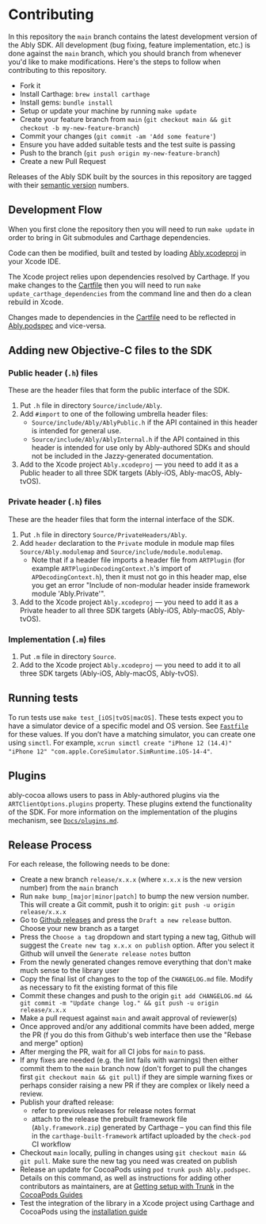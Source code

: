 # Contributing

In this repository the `main` branch contains the latest development version of the Ably SDK. All development (bug fixing, feature implementation, etc.) is done against the `main` branch, which you should branch from whenever you'd like to make modifications. Here's the steps to follow when contributing to this repository.

 - Fork it
 - Install Carthage: `brew install carthage`
 - Install gems: `bundle install`
 - Setup or update your machine by running `make update`
 - Create your feature branch from `main` (`git checkout main && git checkout -b my-new-feature-branch`)
 - Commit your changes (`git commit -am 'Add some feature'`)
 - Ensure you have added suitable tests and the test suite is passing
 - Push to the branch (`git push origin my-new-feature-branch`)
 - Create a new Pull Request

Releases of the Ably SDK built by the sources in this repository are tagged with their [semantic version](http://semver.org/) numbers.

## Development Flow

When you first clone the repository then you will need to run `make update` in order to
bring in Git submodules and Carthage dependencies.

Code can then be modified, built and tested by loading [Ably.xcodeproj](Ably.xcodeproj) in your Xcode IDE.

The Xcode project relies upon dependencies resolved by Carthage.
If you make changes to the [Cartfile](Cartfile) then you will need to run `make update_carthage_dependencies`
from the command line and then do a clean rebuild in Xcode.

Changes made to dependencies in the [Cartfile](Cartfile) need to be reflected in
[Ably.podspec](Ably.podspec) and vice-versa.

## Adding new Objective-C files to the SDK

### Public header (`.h`) files

These are the header files that form the public interface of the SDK.

1. Put `.h` file in directory `Source/include/Ably`.
1. Add `#import` to one of the following umbrella header files:
   - `Source/include/Ably/AblyPublic.h` if the API contained in this header is intended for general use.
   - `Source/include/Ably/AblyInternal.h` if the API contained in this header is intended for use only by Ably-authored SDKs and should not be included in the Jazzy-generated documentation.
1. Add to the Xcode project `Ably.xcodeproj` — you need to add it as a Public header to all three SDK targets (Ably-iOS, Ably-macOS, Ably-tvOS).

### Private header (`.h`) files

These are the header files that form the internal interface of the SDK.

1. Put `.h` file in directory `Source/PrivateHeaders/Ably`.
1. Add `header` declaration to the `Private` module in module map files `Source/Ably.modulemap` and `Source/include/module.modulemap`.
   - Note that if a header file imports a header file from `ARTPlugin` (for example `ARTPluginDecodingContext.h`'s import of `APDecodingContext.h`), then it must not go in this header map, else you get an error "Include of non-modular header inside framework module 'Ably.Private'".
1. Add to the Xcode project `Ably.xcodeproj` — you need to add it as a Private header to all three SDK targets (Ably-iOS, Ably-macOS, Ably-tvOS).

### Implementation (`.m`) files

1. Put `.m` file in directory `Source`.
1. Add to the Xcode project `Ably.xcodeproj` — you need to add it to all three SDK targets (Ably-iOS, Ably-macOS, Ably-tvOS).

## Running tests

To run tests use `make test_[iOS|tvOS|macOS]`. These tests expect you to have a simulator device of a specific model and OS version. See [`Fastfile`](./fastlane/Fastfile) for these values. If you don’t have a matching simulator, you can create one using `simctl`. For example, `xcrun simctl create "iPhone 12 (14.4)" "iPhone 12" "com.apple.CoreSimulator.SimRuntime.iOS-14-4"`.

## Plugins

ably-cocoa allows users to pass in Ably-authored plugins via the `ARTClientOptions.plugins` property. These plugins extend the functionality of the SDK. For more information on the implementation of the plugins mechanism, see [`Docs/plugins.md`](Docs/plugins.md).

## Release Process

For each release, the following needs to be done:

* Create a new branch `release/x.x.x` (where `x.x.x` is the new version number) from the `main` branch
* Run `make bump_[major|minor|patch]` to bump the new version number. This will create a Git commit, push it to origin: `git push -u origin release/x.x.x`
* Go to [Github releases](https://github.com/ably/ably-cocoa/releases) and press the `Draft a new release` button. Choose your new branch as a target
* Press the `Choose a tag` dropdown and start typing a new tag, Github will suggest the `Create new tag x.x.x on publish` option. After you select it Github will unveil the `Generate release notes` button
* From the newly generated changes remove everything that don't make much sense to the library user
* Copy the final list of changes to the top of the `CHANGELOG.md` file. Modify as necessary to fit the existing format of this file
* Commit these changes and push to the origin `git add CHANGELOG.md && git commit -m "Update change log." && git push -u origin release/x.x.x`
* Make a pull request against `main` and await approval of reviewer(s)
* Once approved and/or any additional commits have been added, merge the PR (f you do this from Github's web interface then use the "Rebase and merge" option)
* After merging the PR, wait for all CI jobs for `main` to pass.
* If any fixes are needed (e.g. the lint fails with warnings) then either commit them to the `main` branch now (don't forget to pull the changes first `git checkout main && git pull`) if they are simple warning fixes or perhaps consider raising a new PR if they are complex or likely need a review.
* Publish your drafted release:
    * refer to previous releases for release notes format
    * attach to the release the prebuilt framework file (`Ably.framework.zip`) generated by Carthage – you can find this file in the `carthage-built-framework` artifact uploaded by the `check-pod` CI workflow
* Checkout `main` locally, pulling in changes using `git checkout main && git pull`. Make sure the new tag you need was created on publish
* Release an update for CocoaPods using `pod trunk push Ably.podspec`. Details on this command, as well as instructions for adding other contributors as maintainers, are at [Getting setup with Trunk](https://guides.cocoapods.org/making/getting-setup-with-trunk.html) in the [CocoaPods Guides](https://guides.cocoapods.org/)
* Test the integration of the library in a Xcode project using Carthage and CocoaPods using the [installation guide](https://github.com/ably/ably-cocoa#installation-guide)
